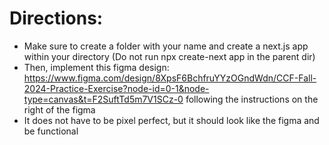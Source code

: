 # Directions:

- Make sure to create a folder with your name and create a next.js app within your directory (Do not run npx create-next app in the parent dir)
- Then, implement this figma design: https://www.figma.com/design/8XpsF6BchfruYYzOGndWdn/CCF-Fall-2024-Practice-Exercise?node-id=0-1&node-type=canvas&t=F2SuftTd5m7V1SCz-0 following the instructions on the right of the figma
- It does not have to be pixel perfect, but it should look like the figma and be functional
